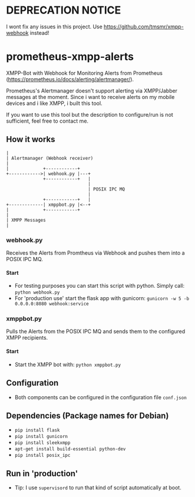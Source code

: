 # DEPRECATION NOTICE
I wont fix any issues in this project. Use https://github.com/tmsmr/xmpp-webhook instead!

# prometheus-xmpp-alerts
XMPP-Bot with Webhook for Monitoring Alerts from Prometheus (https://prometheus.io/docs/alerting/alertmanager/).

Prometheus's Alertmanager doesn't support alerting via XMPP/Jabber messages at the moment. Since i want to receive alerts on my mobile devices and i like XMPP, i built this tool.

If you want to use this tool but the description to configure/run is not sufficient, feel free to contact me.

## How it works

```
|
| Alertmanager (Webhook receiver)
|
|             +------------+
+------------>| webhook.py |---+
              +------------+   |
                               |
                               | POSIX IPC MQ
                               |
              +------------+   |
+-------------| xmppbot.py |<--+
|             +------------+
|
| XMPP Messages
|
```

### webhook.py
Receives the Alerts from Promtheus via Webhook and pushes them into a POSIX IPC MQ.

#### Start
- For testing purposes you can start this script with python. Simply call: `python webhook.py`
- For 'production use' start the flask app with gunicorn: `gunicorn -w 5 -b 0.0.0.0:8080 webhook:service`

### xmppbot.py
Pulls the Alerts from the POSIX IPC MQ and sends them to the configured XMPP recipients.

#### Start
- Start the XMPP bot with: `python xmppbot.py`

## Configuration
- Both components can be configured in the configuration file `conf.json`

## Dependencies (Package names for Debian)
- `pip install flask`
- `pip install gunicorn`
- `pip install sleekxmpp`
- `apt-get install build-essential python-dev`
- `pip install posix_ipc`

## Run in 'production'
- Tip: I use `supervisord` to run that kind of script automatically at boot.

